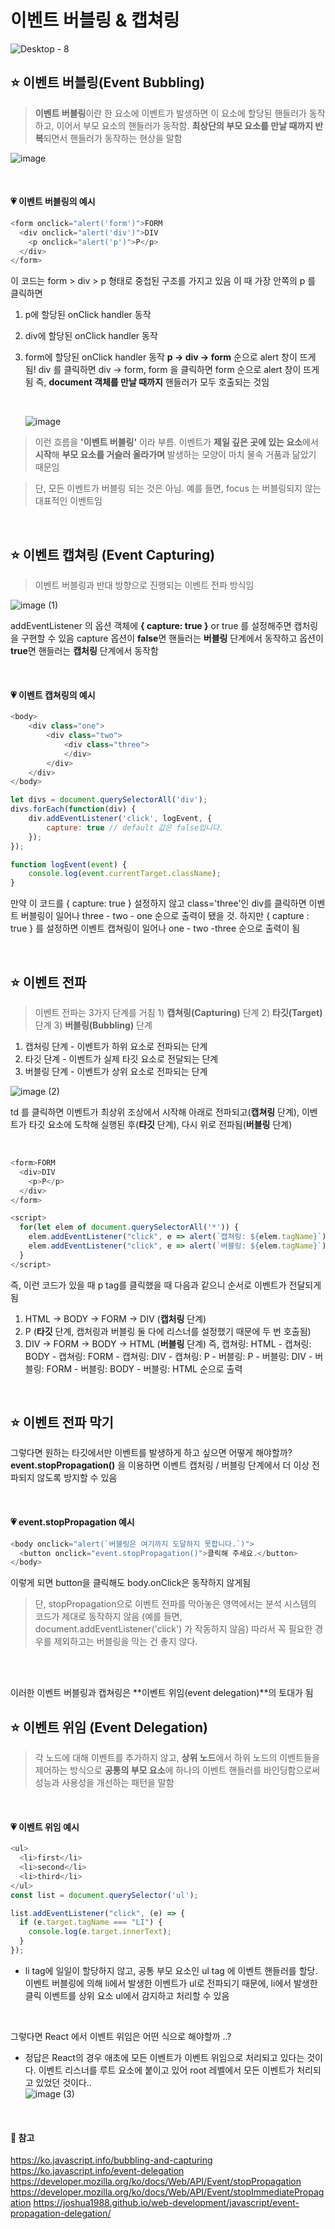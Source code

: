 # 이벤트 버블링 & 캡쳐링 

![Desktop - 8](https://github.com/chaedev3/algorithm/assets/109324466/74f2dd9e-60af-48e0-97f2-8160851feee9)



## ⭐ 이벤트 버블링(Event Bubbling) 

> **이벤트 버블링**이란 한 요소에 이벤트가 발생하면 이 요소에 할당된 핸들러가 동작하고, 이어서 부모 요소의 핸들러가 동작함. **최상단의 부모 요소를 만날 때까지 반복**되면서 핸들러가 동작하는 현상을 말함  

![image](https://github.com/chaedev3/algorithm/assets/109324466/947a4729-12ed-47c3-9656-16222df00c02)

<br>

#### 💗 이벤트 버블링의 예시

```javascript
<form onclick="alert('form')">FORM
  <div onclick="alert('div')">DIV
    <p onclick="alert('p')">P</p>
  </div>
</form>

```
이 코드는 form > div > p 형태로 중첩된 구조를 가지고 있음
이 때 가장 안쪽의 p 를 클릭하면 
  1. p에 할당된 onClick handler 동작 

  2. div에 할당된 onClick handler 동작 

  3. form에 할당된 onClick handler 동작 
      **p -> div -> form** 순으로 alert 창이 뜨게 됨! 
       div 를 클릭하면 div -> form, form 을 클릭하면 form 순으로 alert 창이 뜨게 됨
       즉, **document 객체를 만날 때까지** 핸들러가 모두 호출되는 것임  

      <br>

      ![image](https://github.com/chaedev3/algorithm/assets/109324466/6eca3748-20c4-454c-8b1a-864d0cf2684f)

> 이런 흐름을 **'이벤트 버블링'** 이라 부름. 이벤트가 **제일 깊은 곳에 있는 요소**에서 **시작**해 **부모 요소를 거슬러 올라가며** 발생하는 모양이 마치 물속 거품과 닮았기 때문임     

> 단, 모든 이벤트가 버블링 되는 것은 아님. 예를 들면, focus 는 버블링되지 않는 대표적인 이벤트임 

<br>

## ⭐  이벤트 캡쳐링 (Event Capturing)  
> 이벤트 버블링과 반대 방향으로 진행되는 이벤트 전파 방식임

![image (1)](https://github.com/chaedev3/algorithm/assets/109324466/e8b87f16-64d1-43da-a5d1-d4daadcdcd78)



addEventListener 의 옵션 객체에 **{ capture: true }** or true 를 설정해주면 캡처링을 구현할 수 있음 
capture 옵션이 **false**면 핸들러는 **버블링** 단계에서 동작하고 옵션이 **true**면 핸들러는 **캡처링** 단계에서 동작함 

<br>

#### 💗 이벤트 캡쳐링의 예시

```javascript 
<body>
	<div class="one">
		<div class="two">
			<div class="three">
			</div>
		</div>
	</div>
</body>
```
```javascript
let divs = document.querySelectorAll('div');
divs.forEach(function(div) {
	div.addEventListener('click', logEvent, {
		capture: true // default 값은 false입니다.
	});
});

function logEvent(event) {
	console.log(event.currentTarget.className);
}
```
만약 이 코드를 { capture: true } 설정하지 않고 class='three'인 div를 클릭하면 이벤트 버블링이 일어나 three - two - one 순으로 출력이 됐을 것. 하지만 { capture : true } 를 설정하면 이벤트 캡쳐링이 일어나 one - two -three 순으로 출력이 됨 

<br>

## ⭐  이벤트 전파
> 이벤트 전파는 3가지 단계를 거침 1) **캡쳐링(Capturing)** 단계 2) **타깃(Target)** 단계 3) **버블링(Bubbling)** 단계 

1) 캡처링 단계 - 이벤트가 하위 요소로 전파되는 단계 
2) 타깃 단계 - 이벤트가 실제 타깃 요소로 전달되는 단계 
3) 버블링 단계 - 이벤트가 상위 요소로 전파되는 단계 

![image (2)](https://github.com/chaedev3/algorithm/assets/109324466/ade23229-5579-491e-891f-338dcae4f478)

td 를 클릭하면 이벤트가 최상위 조상에서 시작해 아래로 전파되고(**캡쳐링** 단계), 이벤트가 타깃 요소에 도착해 실행된 후(**타깃** 단계), 다시 위로 전파됨(**버블링** 단계)

<br>

```javascript
<form>FORM
  <div>DIV
    <p>P</p>
  </div>
</form>

<script>
  for(let elem of document.querySelectorAll('*')) {
    elem.addEventListener("click", e => alert(`캡쳐링: ${elem.tagName}`), true);
    elem.addEventListener("click", e => alert(`버블링: ${elem.tagName}`));
  }
</script>
```

즉, 이런 코드가 있을 때 p tag를 클릭했을 때 다음과 같으니 순서로 이벤트가 전달되게 됨
1. HTML -> BODY -> FORM -> DIV (**캡처링** 단계) 
2. P (**타깃** 단계, 캡처링과 버블링 둘 다에 리스너를 설정했기 때문에 두 번 호출됨) 
3. DIV -> FORM -> BODY -> HTML (**버블링** 단계) 
  즉, 캡쳐링: HTML - 캡쳐링: BODY - 캡쳐링: FORM - 캡쳐링: DIV - 캡쳐링: P - 버블링: P - 버블링: DIV - 버블링: FORM - 버블링: BODY - 버블링: HTML 순으로 출력  

<br>

## ⭐ 이벤트 전파 막기 
그렇다면 원하는 타깃에서만 이벤트를 발생하게 하고 싶으면 어떻게 해야할까?
**event.stopPropagation()** 을 이용하면 이벤트 캡처링 / 버블링 단계에서 더 이상 전파되지 않도록 방지할 수 있음

<br>

#### 💗 event.stopPropagation 예시

```javascript
<body onclick="alert(`버블링은 여기까지 도달하지 못합니다.`)">
  <button onclick="event.stopPropagation()">클릭해 주세요.</button>
</body>
```
이렇게 되면 button을 클릭해도 body.onClick은 동작하지 않게됨


>단, stopPropagation으로 이벤트 전파를 막아놓은 영역에서는 분석 시스템의 코드가 제대로 동작하지 않음 (예를 들면, document.addEventListener('click') 가 작동하지 않음) 따라서 꼭 필요한 경우를 제외하고는 버블링을 막는 건 좋지 않다. 



<br>

<br>

이러한 이벤트 버블링과 캡쳐링은 **이벤트 위임(event delegation)**의 토대가 됨 

## ⭐ 이벤트 위임 (Event Delegation) 
> 각 노드에 대해 이벤트를 추가하지 않고, **상위 노드**에서 하위 노드의 이벤트들을 제어하는 방식으로 **공통의 부모 요소**에 하나의 이벤트 핸들러를 바인딩함으로써 성능과 사용성을 개선하는 패턴을 말함 

<br>

#### 💗 이벤트 위임 예시

```javascript
<ul>
  <li>first</li>
  <li>second</li>
  <li>third</li>
</ul>
const list = document.querySelector('ul');

list.addEventListener("click", (e) => {
  if (e.target.tagName === "LI") {
    console.log(e.target.innerText);
  }
});
```
- li tag에 일일이 할당하지 않고, 공통 부모 요소인 ul tag 에 이벤트 핸들러를 할당. 이벤트 버블링에 의해 li에서 발생한 이벤트가 ul로 전파되기 때문에, li에서 발생한 클릭 이벤트를 상위 요소 ul에서 감지하고 처리할 수 있음 

<br>

그렇다면 React 에서 이벤트 위임은 어떤 식으로 해야할까 ..? 
- 정답은 React의 경우 애초에 모든 이벤트가 이벤트 위임으로 처리되고 있다는 것이다. 이벤트 리스너를 루트 요소에 붙이고 있어 root 레벨에서 모든 이벤트가 처리되고 있었던 것이다..   
![image (3)](https://github.com/chaedev3/algorithm/assets/109324466/b8c4c18e-3633-4202-9b12-dda610594b0b)

<br>

#### **📒 참고** 

https://ko.javascript.info/bubbling-and-capturing 
https://ko.javascript.info/event-delegation 
https://developer.mozilla.org/ko/docs/Web/API/Event/stopPropagation
https://developer.mozilla.org/ko/docs/Web/API/Event/stopImmediatePropagation 
https://joshua1988.github.io/web-development/javascript/event-propagation-delegation/ 